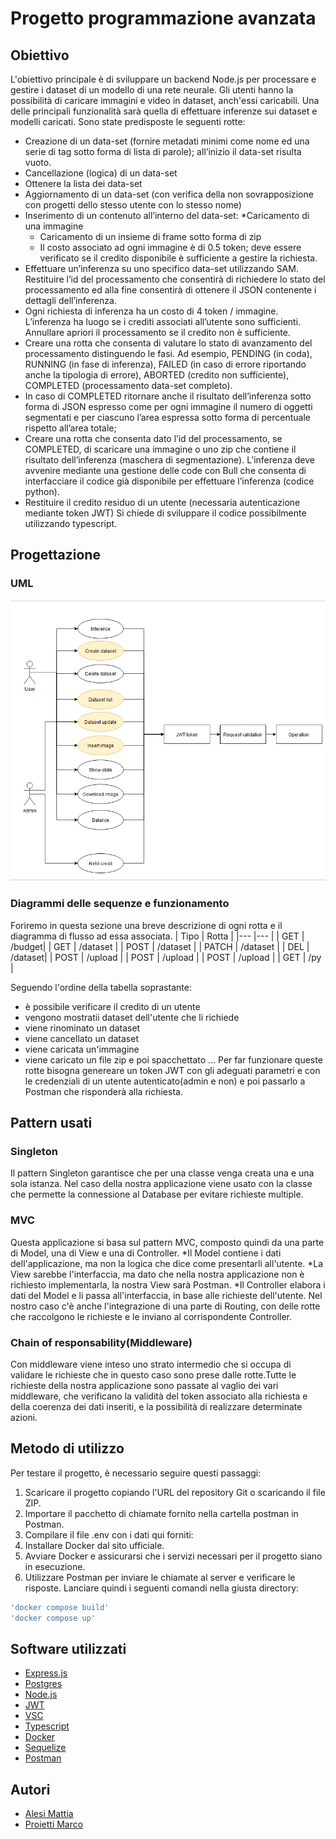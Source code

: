 # Progetto programmazione avanzata

## Obiettivo
L'obiettivo principale è di sviluppare un backend Node.js per processare e gestire i dataset di un modello di una rete neurale.
Gli utenti hanno la possibilità di caricare immagini e video in dataset, anch'essi caricabili.
Una delle principali funzionalità sarà quella di effettuare inferenze sui dataset e modelli caricati.
Sono state predisposte le seguenti rotte:
* Creazione di un data-set (fornire metadati minimi come nome ed una serie di tag sotto forma di lista di parole); all’inizio il data-set risulta vuoto.
* Cancellazione (logica) di un data-set
* Ottenere la lista dei data-set
* Aggiornamento di un data-set (con verifica della non sovrapposizione con progetti dello stesso utente con lo stesso nome)
* Inserimento di un contenuto all’interno del data-set:
  *Caricamento di una immagine
  * Caricamento di un insieme di frame sotto forma di zip
  * Il costo associato ad ogni immagine è di 0.5 token; deve essere verificato se il credito disponibile è sufficiente a gestire la richiesta.
* Effettuare un’inferenza su uno specifico data-set utilizzando SAM. Restituire l’id del processamento che consentirà di richiedere lo stato del processamento ed alla fine consentirà di ottenere il JSON contenente i dettagli dell’inferenza.
* Ogni richiesta di inferenza ha un costo di 4 token / immagine. L’inferenza ha luogo se i crediti associati all’utente sono sufficienti. Annullare apriori il processamento se il credito non è sufficiente.
* Creare una rotta che consenta di valutare lo stato di avanzamento del processamento distinguendo le fasi. Ad esempio, PENDING (in coda), RUNNING (in fase di inferenza), FAILED (in caso di errore riportando anche la tipologia di errore), ABORTED (credito non sufficiente), COMPLETED (processamento data-set completo).
* In caso di COMPLETED ritornare anche il risultato dell’inferenza sotto forma di JSON espresso come per ogni immagine il numero di oggetti segmentati e per ciascuno l’area espressa sotto forma di percentuale rispetto all’area totale;
* Creare una rotta che consenta dato l’id del processamento, se COMPLETED, di scaricare una immagine o uno zip che contiene il risultato dell’inferenza (maschera di segmentazione).
L’inferenza deve avvenire mediante una gestione delle code con Bull che consenta di interfacciare il codice già disponibile per effettuare l’inferenza (codice python).
* Restituire il credito residuo di un utente (necessaria autenticazione mediante token JWT)
Si chiede di sviluppare il codice possibilmente utilizzando typescript.

## Progettazione

### UML
![UML con le rotte da definire](https://github.com/MarcoP1999/programmazione_avanzata/blob/main/docs/Use_Case.png)
### Diagrammi delle sequenze e funzionamento
Foriremo in questa sezione una breve descrizione di ogni rotta e il diagramma di flusso ad essa associata.
| Tipo | Rotta | 
|--- |--- |
| GET | /budget| 
| GET | /dataset |
| POST | /dataset |
| PATCH | /dataset |
| DEL | /dataset|
| POST | /upload |
| POST | /upload |
| POST | /upload |
| GET | /py |

Seguendo l'ordine della tabella soprastante:
* è possibile verificare il credito di un utente
* vengono mostratii dataset dell'utente che li richiede
* viene rinominato un dataset
* viene cancellato un dataset
* viene caricata un'immagine
* viene caricato un file zip e poi spacchettato
...
Per far funzionare queste rotte bisogna genereare un token JWT con gli adeguati parametri e con le credenziali di un utente autenticato(admin e non) e poi passarlo a Postman che risponderà alla richiesta.

## Pattern usati

### Singleton

Il pattern Singleton garantisce che per una classe venga creata una e una sola istanza. Nel caso della nostra applicazione viene usato con la classe che permette la connessione al Database per evitare richieste multiple.
### MVC

Questa applicazione si basa sul pattern MVC, composto quindi da una parte di Model, una di View e una di Controller.
*Il Model contiene i dati dell'applicazione, ma non la logica che dice come presentarli all'utente.
*La View sarebbe l'interfaccia, ma dato che nella nostra applicazione non è richiesto implementarla, la nostra View sarà Postman.
*Il Controller elabora i dati del Model e li passa all'interfaccia, in base alle richieste dell'utente.
Nel nostro caso c'è anche l'integrazione di una parte di Routing, con delle rotte che raccolgono le richieste e le inviano al corrispondente Controller. 

### Chain of responsability(Middleware)

Con middleware viene inteso uno strato intermedio che si occupa di validare le richieste che in questo caso sono prese dalle rotte.Tutte le richieste della nostra applicazione sono passate al vaglio dei vari middleware, che verificano la validità del token associato alla richiesta e della coerenza dei dati inseriti, e la possibilità di realizzare determinate azioni.


## Metodo di utilizzo
Per testare il progetto, è necessario seguire questi passaggi:

1. Scaricare il progetto copiando l'URL del repository Git o scaricando il file ZIP.
2. Importare il pacchetto di chiamate fornito nella cartella postman in Postman.
3. Compilare il file .env con i dati qui forniti:
4. Installare Docker dal sito ufficiale.
5. Avviare Docker e assicurarsi che i servizi necessari per il progetto siano in esecuzione.
6. Utilizzare Postman per inviare le chiamate al server e verificare le risposte.
Lanciare quindi i seguenti comandi nella giusta directory:
```javascript
'docker compose build'
'docker compose up'
```
## Software utilizzati
* [Express.js](https://expressjs.com/it/)
* [Postgres](https://www.postgresql.org/)
* [Node.js](https://nodejs.org/en)
* [JWT](https://jwt.io/)
* [VSC](https://code.visualstudio.com/)
* [Typescript](https://www.typescriptlang.org/)
* [Docker](https://www.docker.com/)
* [Sequelize](https://sequelize.org/)
* [Postman](https://www.postman.com/)
## Autori
* [Alesi Mattia](https://github.com/alesimattia)
* [Proietti Marco](https://github.com/MarcoP1999)

